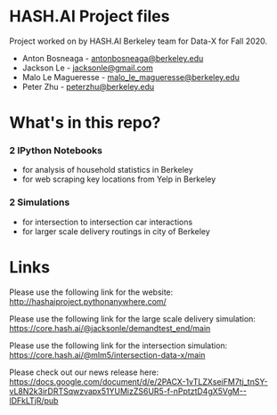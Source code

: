 # HASH.AI Project files

Project worked on by HASH.AI Berkeley team for Data-X for Fall 2020.

- Anton Bosneaga - antonbosneaga@berkeley.edu
- Jackson Le - jacksonle@gmail.com
- Malo Le Magueresse - malo_le_magueresse@berkeley.edu
- Peter Zhu - peterzhu@berkeley.edu

# What's in this repo?

### 2 IPython Notebooks
  - for analysis of household statistics in Berkeley
  - for web scraping key locations from Yelp in Berkeley
### 2 Simulations
  - for intersection to intersection car interactions
  - for larger scale delivery routings in city of Berkeley

# Links

Please use the following link for the website:
http://hashaiproject.pythonanywhere.com/

Please use the following link for the large scale delivery simulation:
https://core.hash.ai/@jacksonle/demandtest_end/main

Please use the following link for the intersection simulation:
https://core.hash.ai/@mlm5/intersection-data-x/main

Please check out our news release here:
https://docs.google.com/document/d/e/2PACX-1vTLZXseiFM7tj_tnSY-vL8N2k3irDRTSqwzvapx51YUMizZS6UR5-f-nPptztD4gX5VgM--lDFkLTjR/pub

